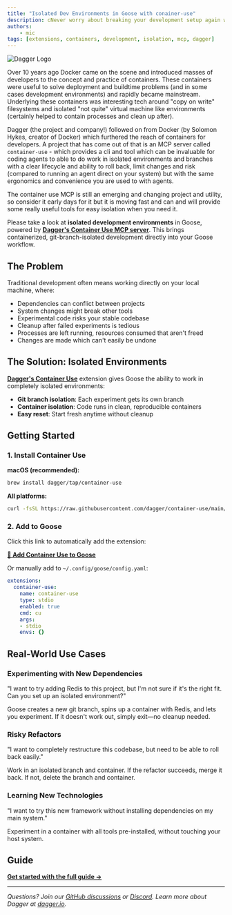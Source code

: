 ```yaml
---
title: "Isolated Dev Environments in Goose with conainer-use"
description: cNever worry about breaking your development setup again with containerized, git-branch-isolated development environments powered by container-use
authors:
    - mic
tags: [extensions, containers, development, isolation, mcp, dagger]
---
```


![Dagger Logo](https://avatars.githubusercontent.com/u/78824383?v=4&s=100)

Over 10 years ago Docker came on the scene and introduced masses of developers to the concept and practice of containers.
These containers were useful to solve deployment and buildtime problems (and in some cases development environments) and rapidly became mainstream. 
Underlying these containers was interesting tech around "copy on write" filesystems and isolated "not quite" virtual machine like environments (certainly helped to contain processes and clean up after).

Dagger (the project and company!) followed on from Docker (by Solomon Hykes, creator of Docker) which furthered the reach of containers for developers.
A project that has come out of that is an MCP server called `container-use` - which provides a cli and tool which can be invaluable for coding agents to able to do work in isolated environments and branches with a clear lifecycle and ability to roll back, limit changes and risk (compared to running an agent direct on your system) but with the same ergonomics and convenience you are used to with agents. 

The container use MCP is still an emerging and changing project and utility, so consider it early days for it but it is moving fast and can and will provide some really useful tools for easy isolation when you need it.


Please take a look at **isolated development environments** in Goose, powered by **[Dagger's Container Use MCP server](https://github.com/dagger/container-use)**. This brings containerized, git-branch-isolated development directly into your Goose workflow.

<!-- truncate -->

## The Problem

Traditional development often means working directly on your local machine, where:

- Dependencies can conflict between projects
- System changes might break other tools
- Experimental code risks your stable codebase
- Cleanup after failed experiments is tedious
- Processes are left running, resources consumed that aren't freed
- Changes are made which can't easily be undone

## The Solution: Isolated Environments

**[Dagger's Container Use](https://github.com/dagger/container-use)** extension gives Goose the ability to work in completely isolated environments:

- **Git branch isolation**: Each experiment gets its own branch
- **Container isolation**: Code runs in clean, reproducible containers
- **Easy reset**: Start fresh anytime without cleanup

## Getting Started

### 1. Install Container Use

**macOS (recommended):**
```bash
brew install dagger/tap/container-use
```

**All platforms:**
```bash
curl -fsSL https://raw.githubusercontent.com/dagger/container-use/main/install.sh | bash
```

### 2. Add to Goose

Click this link to automatically add the extension:

**[🚀 Add Container Use to Goose](goose://extension?cmd=cu&arg=stdio&id=container-use&name=container%20use&description=use%20containers%20with%20dagger%20and%20git%20for%20isolated%20environments)**

Or manually add to `~/.config/goose/config.yaml`:

```yaml
extensions:
  container-use:
    name: container-use
    type: stdio
    enabled: true
    cmd: cu
    args:
    - stdio
    envs: {}
```

## Real-World Use Cases

### Experimenting with New Dependencies

"I want to try adding Redis to this project, but I'm not sure if it's the right fit. Can you set up an isolated environment?"

Goose creates a new git branch, spins up a container with Redis, and lets you experiment. If it doesn't work out, simply exit—no cleanup needed.

### Risky Refactors

"I want to completely restructure this codebase, but need to be able to roll back easily."

Work in an isolated branch and container. If the refactor succeeds, merge it back. If not, delete the branch and container.

### Learning New Technologies

"I want to try this new framework without installing dependencies on my main system."

Experiment in a container with all tools pre-installed, without touching your host system.


## Guide

**[Get started with the full guide →](/docs/guides/isolated-development-environments)**

---

*Questions? Join our [GitHub discussions](https://github.com/block/goose) or [Discord](https://discord.gg/block-opensource). Learn more about Dagger at [dagger.io](https://dagger.io/).*

<head>
  <meta property="og:title" content="Supercharge Your Development with Isolated Environments in Goose" />
  <meta property="og:type" content="article" />
  <meta property="og:url" content="https://block.github.io/goose/blog/2025/06/17/isolated-development-environments" />
  <meta property="og:description" content="Never worry about breaking your development setup again with containerized, git-branch-isolated development environments powered by container-use" />
  <meta name="twitter:card" content="summary" />
  <meta property="twitter:domain" content="block.github.io/goose" />
  <meta name="twitter:title" content="Supercharge Your Development with Isolated Environments in Goose" />
  <meta name="twitter:description" content="Never worry about breaking your development setup again with containerized, git-branch-isolated development environments powered by container-use" />
</head>